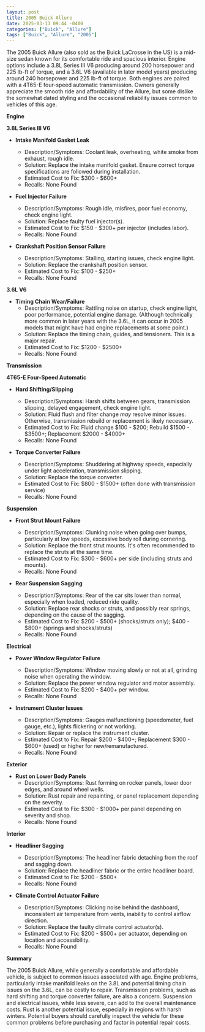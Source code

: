 ```yaml
---
layout: post
title: 2005 Buick Allure
date: 2025-03-13 09:44 -0400
categories: ["Buick", "Allure"]
tags: ["Buick", "Allure", "2005"]
---
```

The 2005 Buick Allure (also sold as the Buick LaCrosse in the US) is a mid-size sedan known for its comfortable ride and spacious interior. Engine options include a 3.8L Series III V6 producing around 200 horsepower and 225 lb-ft of torque, and a 3.6L V6 (available in later model years) producing around 240 horsepower and 225 lb-ft of torque. Both engines are paired with a 4T65-E four-speed automatic transmission. Owners generally appreciate the smooth ride and affordability of the Allure, but some dislike the somewhat dated styling and the occasional reliability issues common to vehicles of this age.

**Engine**

**3.8L Series III V6**

* **Intake Manifold Gasket Leak**
    * Description/Symptoms: Coolant leak, overheating, white smoke from exhaust, rough idle.
    * Solution: Replace the intake manifold gasket. Ensure correct torque specifications are followed during installation.
    * Estimated Cost to Fix: $300 - $600+
    * Recalls: None Found

* **Fuel Injector Failure**
    * Description/Symptoms: Rough idle, misfires, poor fuel economy, check engine light.
    * Solution: Replace faulty fuel injector(s).
    * Estimated Cost to Fix: $150 - $300+ per injector (includes labor).
    * Recalls: None Found

* **Crankshaft Position Sensor Failure**
    * Description/Symptoms: Stalling, starting issues, check engine light.
    * Solution: Replace the crankshaft position sensor.
    * Estimated Cost to Fix: $100 - $250+
    * Recalls: None Found

**3.6L V6**

* **Timing Chain Wear/Failure**
    * Description/Symptoms: Rattling noise on startup, check engine light, poor performance, potential engine damage. (Although technically more common in later years with the 3.6L, it can occur in 2005 models that might have had engine replacements at some point.)
    * Solution: Replace the timing chain, guides, and tensioners. This is a major repair.
    * Estimated Cost to Fix: $1200 - $2500+
    * Recalls: None Found

**Transmission**

**4T65-E Four-Speed Automatic**

* **Hard Shifting/Slipping**
    * Description/Symptoms: Harsh shifts between gears, transmission slipping, delayed engagement, check engine light.
    * Solution: Fluid flush and filter change *may* resolve minor issues.  Otherwise, transmission rebuild or replacement is likely necessary.
    * Estimated Cost to Fix: Fluid change $100 - $200; Rebuild $1500 - $3500+; Replacement $2000 - $4000+
    * Recalls: None Found

* **Torque Converter Failure**
    * Description/Symptoms: Shuddering at highway speeds, especially under light acceleration, transmission slipping.
    * Solution: Replace the torque converter.
    * Estimated Cost to Fix: $800 - $1500+ (often done with transmission service)
    * Recalls: None Found

**Suspension**

* **Front Strut Mount Failure**
    * Description/Symptoms: Clunking noise when going over bumps, particularly at low speeds, excessive body roll during cornering.
    * Solution: Replace the front strut mounts.  It's often recommended to replace the struts at the same time.
    * Estimated Cost to Fix: $300 - $600+ per side (including struts and mounts).
    * Recalls: None Found

* **Rear Suspension Sagging**
    * Description/Symptoms: Rear of the car sits lower than normal, especially when loaded, reduced ride quality.
    * Solution: Replace rear shocks or struts, and possibly rear springs, depending on the cause of the sagging.
    * Estimated Cost to Fix: $200 - $500+ (shocks/struts only); $400 - $800+ (springs and shocks/struts)
    * Recalls: None Found

**Electrical**

* **Power Window Regulator Failure**
    * Description/Symptoms: Window moving slowly or not at all, grinding noise when operating the window.
    * Solution: Replace the power window regulator and motor assembly.
    * Estimated Cost to Fix: $200 - $400+ per window.
    * Recalls: None Found

* **Instrument Cluster Issues**
    * Description/Symptoms: Gauges malfunctioning (speedometer, fuel gauge, etc.), lights flickering or not working.
    * Solution: Repair or replace the instrument cluster.
    * Estimated Cost to Fix: Repair $200 - $400+; Replacement $300 - $600+ (used) or higher for new/remanufactured.
    * Recalls: None Found

**Exterior**

* **Rust on Lower Body Panels**
    * Description/Symptoms: Rust forming on rocker panels, lower door edges, and around wheel wells.
    * Solution: Rust repair and repainting, or panel replacement depending on the severity.
    * Estimated Cost to Fix: $300 - $1000+ per panel depending on severity and shop.
    * Recalls: None Found

**Interior**

* **Headliner Sagging**
    * Description/Symptoms: The headliner fabric detaching from the roof and sagging down.
    * Solution: Replace the headliner fabric or the entire headliner board.
    * Estimated Cost to Fix: $200 - $500+
    * Recalls: None Found

* **Climate Control Actuator Failure**
    * Description/Symptoms: Clicking noise behind the dashboard, inconsistent air temperature from vents, inability to control airflow direction.
    * Solution: Replace the faulty climate control actuator(s).
    * Estimated Cost to Fix: $200 - $500+ per actuator, depending on location and accessibility.
    * Recalls: None Found

**Summary**

The 2005 Buick Allure, while generally a comfortable and affordable vehicle, is subject to common issues associated with age. Engine problems, particularly intake manifold leaks on the 3.8L and potential timing chain issues on the 3.6L, can be costly to repair. Transmission problems, such as hard shifting and torque converter failure, are also a concern. Suspension and electrical issues, while less severe, can add to the overall maintenance costs. Rust is another potential issue, especially in regions with harsh winters. Potential buyers should carefully inspect the vehicle for these common problems before purchasing and factor in potential repair costs.

